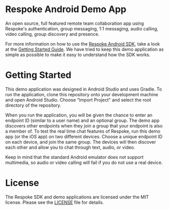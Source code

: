 Respoke Android Demo App
========================

An open source, full featured remote team collaboration app using Respoke's authentication, group messaging, 1:1 messaging, audio calling, video calling, group discovery and presence. 

For more information on how to use the [Respoke Android SDK](https://github.com/respoke/respoke-sdk-android), take a look at the [Getting Started Guide](https://docs.respoke.io/client/android/getting-started.html). We have tried to keep this demo application as simple as possible to make it easy to understand how the SDK works.


Getting Started
===============

This demo application was designed in Android Studio and uses Gradle. To run the application, clone this repository onto your development machine and open Android Studio. Choose "Import Project" and select the root directory of the repository.

When you run the application, you will be given the chance to enter an endpoint ID (similar to a user name) and an optional group. The demo app discovers other endpoints when they join a group that your endpoint is also a member of. To test the real time chat features of Respoke, run this demo app (or the iOS app) on two different devices. Choose a unique endpoint ID on each device, and join the same group. The devices will then discover each other and allow you to chat through text, audio, or video.

Keep in mind that the standard Android emulator does not support multimedia, so audio or video calling will fail if you do not use a real device.


License
=======

The Respoke SDK and demo applications are licensed under the MIT license. Please see the [LICENSE](LICENSE) file for details.